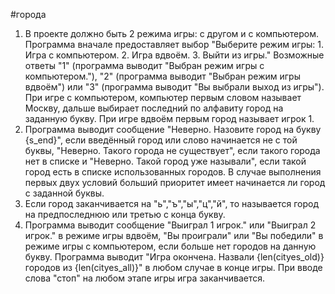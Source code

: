#города
1. В проекте должно быть 2 режима игры: с другом и с компьютером. Программа вначале предоставляет выбор "Выберите режим игры: 1. Игра с компьютером. 2. Игра вдвоём. 3. Выйти из игры." Возможные ответы "1" (программа выводит "Выбран режим игры с компьютером."), "2" (программа выводит "Выбран режим игры вдвоём") или "3" (программа выводит "Вы выбрали выход из игры"). При игре с компьютером, компьютер первым словом называет Москву, дальше выбирает последний по алфавиту город на заданную букву. При игре вдвоём первым город называет игрок 1.
2. Программа выводит сообщение "Неверно. Назовите город на букву {s_end}", если введённый город или слово начинается не с той буквы, "Неверно. Такого города не существует", если такого города нет в списке и "Неверно. Такой город уже называли", если такой город есть в списке использованных городов. В случае выполнения первых двух условий больший приоритет имеет начинается ли город с заданной буквы.
3. Если город заканчивается на "ь","ъ","ы","ц","й", то называется город на предпоследнюю или третью с конца букву.
4. Программа выводит сообщение "Выиграл 1 игрок." или "Выиграл 2 игрок." в режиме игры вдвоём, "Вы проиграли" или "Вы победили" в режиме игры с компьютером, если больше нет городов на данную букву. Программа выводит "Игра окончена. Назвали {len(cityes_old)} городов из {len(cityes_all)}" в любом случае в конце игры. При вводе слова "стоп" на любом этапе игры игра заканчивается.
